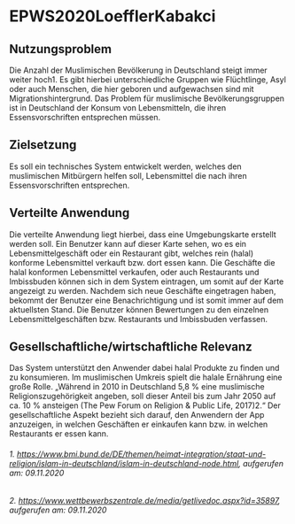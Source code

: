 # EPWS2020LoefflerKabakci



## **Nutzungsproblem**

Die Anzahl der Muslimischen Bevölkerung in Deutschland steigt immer weiter hoch1. Es gibt hierbei unterschiedliche Gruppen wie Flüchtlinge, Asyl oder auch Menschen, die hier geboren und aufgewachsen sind mit Migrationshintergrund. Das Problem für muslimische Bevölkerungsgruppen ist in Deutschland der Konsum von Lebensmitteln, die ihren Essensvorschriften entsprechen müssen. 

## **Zielsetzung**

Es soll ein technisches System entwickelt werden, welches den muslimischen Mitbürgern helfen soll, Lebensmittel die nach ihren Essensvorschriften entsprechen. 


## **Verteilte Anwendung**

Die verteilte Anwendung liegt hierbei, dass eine Umgebungskarte erstellt werden soll. Ein Benutzer kann auf dieser Karte sehen, wo es ein Lebensmittelgeschäft oder ein Restaurant gibt, welches rein (halal) konforme Lebensmittel verkauft bzw. dort essen kann. Die Geschäfte die halal konformen Lebensmittel verkaufen, oder auch Restaurants und Imbissbuden können sich in dem System eintragen, um somit auf der Karte angezeigt zu werden. Nachdem sich neue Geschäfte eingetragen haben, bekommt der Benutzer eine Benachrichtigung und ist somit immer auf dem aktuellsten Stand. Die Benutzer können Bewertungen zu den einzelnen Lebensmittelgeschäften bzw. Restaurants und Imbissbuden verfassen.

## **Gesellschaftliche/wirtschaftliche Relevanz**

Das System unterstützt den Anwender dabei halal Produkte zu finden und zu konsumieren. Im muslimischen Umkreis spielt die halale Ernährung eine große Rolle.  „Während in 2010 in Deutschland 5,8 % eine muslimische Religionszugehörigkeit angeben, soll dieser Anteil bis zum Jahr 2050 auf ca. 10 % ansteigen (The Pew Forum on Religion & Public Life, 2017)2.“
Der gesellschaftliche Aspekt bezieht sich darauf, den Anwendern der App anzuzeigen, in welchen Geschäften er einkaufen kann bzw. in welchen Restaurants er essen kann.



###### 1.	https://www.bmi.bund.de/DE/themen/heimat-integration/staat-und-religion/islam-in-deutschland/islam-in-deutschland-node.html, aufgerufen am: 09.11.2020
###### 2.	https://www.wettbewerbszentrale.de/media/getlivedoc.aspx?id=35897, aufgerufen am: 09.11.2020
